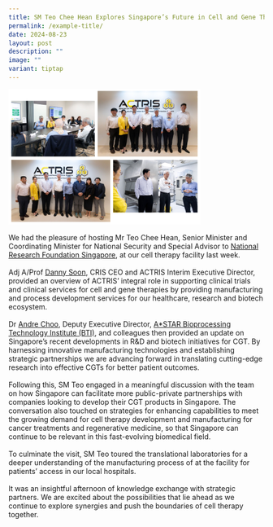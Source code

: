 ```yaml
---
title: SM Teo Chee Hean Explores Singapore’s Future in Cell and Gene Therapy at ACTRIS
permalink: /example-title/
date: 2024-08-23
layout: post
description: ""
image: ""
variant: tiptap
---
```

<div class="isomer-image-wrapper">
<img style="width: 75%;" height="auto" width="100%" alt="" src="/images/Newsroom &amp; Events/Events/SM_Teo_Visit_Photo_Collage.png">
</div>
<p>We had the pleasure of hosting Mr Teo Chee Hean, Senior Minister and Coordinating
Minister for National Security and Special Advisor to <a href="https://www.linkedin.com/company/nrfsg/" class="wVkswPqfFJemBuesOohtSFOOfIrNteBxRA" rel="noopener noreferrer nofollow" target="_self">National Research Foundation Singapore</a>,
at our cell therapy facility last week.
<br>
<br>Adj A/Prof <a href="https://www.linkedin.com/in/danny-soon-97434a9/" class="ember-view" rel="noopener noreferrer nofollow" target="_blank">Danny Soon</a>,
CRIS CEO and ACTRIS Interim Executive Director, provided an overview of
ACTRIS’ integral role in supporting clinical trials and clinical services
for cell and gene therapies by providing manufacturing and process development
services for our healthcare, research and biotech ecosystem.
<br>
<br>Dr <a href="https://www.linkedin.com/in/andre-choo-8901ba40/" class="ember-view" rel="noopener noreferrer nofollow" target="_blank">Andre Choo</a>,
Deputy Executive Director, <a href="https://www.linkedin.com/company/a-star-bti/" class="wVkswPqfFJemBuesOohtSFOOfIrNteBxRA" rel="noopener noreferrer nofollow" target="_self">A*STAR Bioprocessing Technology Institute (BTI)</a>,
and colleagues then provided an update on Singapore’s recent developments
in R&amp;D and biotech initiatives for CGT. By harnessing innovative manufacturing
technologies and establishing strategic partnerships we are advancing forward
in translating cutting-edge research into effective CGTs for better patient
outcomes.
<br>
<br>Following this, SM Teo engaged in a meaningful discussion with the team
on how Singapore can facilitate more public-private partnerships with companies
looking to develop their CGT products in Singapore. The conversation also
touched on strategies for enhancing capabilities to meet the growing demand
for cell therapy development and manufacturing for cancer treatments and
regenerative medicine, so that Singapore can continue to be relevant in
this fast-evolving biomedical field.
<br>
<br>To culminate the visit, SM Teo toured the translational laboratories for
a deeper understanding of the manufacturing process of at the facility
for patients’ access in our local hospitals.
<br>
<br>It was an insightful afternoon of knowledge exchange with strategic partners.
We are excited about the possibilities that lie ahead as we continue to
explore synergies and push the boundaries of cell therapy together.</p>